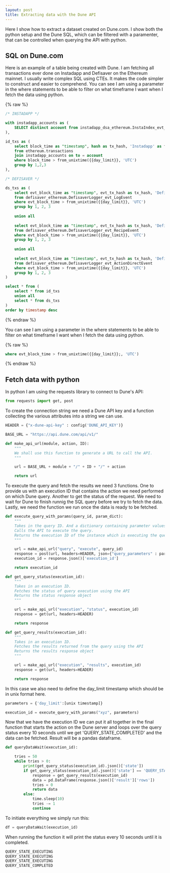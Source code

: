 ```yaml
---
layout: post
title: Extracting data with the Dune API
---
```


Here I show how to extract a dataset created on Dune.com. I show both the python setup and the Dune SQL, which can be filtered with a paramenter, that can be controlled when querying the API with python.

## SQL on Dune.com

Here is an example of a table being created with Dune. I am fetching all transactions ever done on Instadapp and Defisaver on the Ethereum mainnet.
I usually write complex SQL using CTEs. It makes the code simpler to construct and easier to comprehend. 
You can see I am using a parameter in the where statements to be able to filter on what timeframe I want when I fetch the data using python.

{% raw %}
```sql
/* INSTADAPP */

with instadapp_accounts as (
    SELECT distinct account from instadapp_dsa_ethereum.InstaIndex_evt_LogAccountCreated
),

id_txs as (
    select block_time as "timestamp", hash as tx_hash, 'Instadapp' as frontend
    from ethereum.transactions
    join instadapp_accounts on to = account
    where block_time > from_unixtime({{day_limit}}, 'UTC')
    group by 1,2,3
),

/* DEFISAVER */

ds_txs as (
    select evt_block_time as "timestamp", evt_tx_hash as tx_hash, 'Defisaver' as frontend
    from defisaver_ethereum.DefisaverLogger_evt_LogEvent
    where evt_block_time > from_unixtime({{day_limit}}, 'UTC')
    group by 1, 2, 3
    
    union all
    
    select evt_block_time as "timestamp", evt_tx_hash as tx_hash, 'Defisaver' as frontend
    from defisaver_ethereum.DefisaverLogger_evt_RecipeEvent
    where evt_block_time > from_unixtime({{day_limit}}, 'UTC')
    group by 1, 2, 3
    
    union all
    
    select evt_block_time as "timestamp", evt_tx_hash as tx_hash, 'Defisaver' as frontend
    from defisaver_ethereum.DefisaverLogger_evt_ActionDirectEvent
    where evt_block_time > from_unixtime({{day_limit}}, 'UTC')
    group by 1, 2, 3
)

select * from (
    select * from id_txs
    union all
    select * from ds_txs
)
order by timestamp desc
```
{% endraw %}

You can see I am using a parameter in the where statements to be able to filter on what timeframe I want when I fetch the data using python.

{% raw %}
```sql
where evt_block_time > from_unixtime({{day_limit}};, 'UTC')
```
{% endraw %}

## Fetch data with python

In python I am using the requests library to connect to Dune's API:

```python
from requests import get, post
```

To create the connection string we need a Dune API key and a function collecting the various attributes into a string we can use.

```python
HEADER = {"x-dune-api-key" : config('DUNE_API_KEY')}
```

```python
BASE_URL = "https://api.dune.com/api/v1/"

def make_api_url(module, action, ID):
    """
    We shall use this function to generate a URL to call the API.
    """

    url = BASE_URL + module + "/" + ID + "/" + action

    return url
```

To execute the query and fetch the results we need 3 functions. One to provide us with an execution ID that contains the action we need performed on which Dune query.
Another to get the status of the request. We need to wait for Dune to finish runnig the SQL query before we try to fetch the data.
Lastly, we need the function we run once the data is ready to be fetched.

```python
def execute_query_with_params(query_id, param_dict):
    """
    Takes in the query ID. And a dictionary containing parameter values.
    Calls the API to execute the query.
    Returns the execution ID of the instance which is executing the query.
    """

    url = make_api_url("query", "execute", query_id)
    response = post(url, headers=HEADER, json={"query_parameters" : param_dict})
    execution_id = response.json()['execution_id']

    return execution_id

def get_query_status(execution_id):
    """
    Takes in an execution ID.
    Fetches the status of query execution using the API
    Returns the status response object
    """

    url = make_api_url("execution", "status", execution_id)
    response = get(url, headers=HEADER)

    return response

def get_query_results(execution_id):
    """
    Takes in an execution ID.
    Fetches the results returned from the query using the API
    Returns the results response object
    """

    url = make_api_url("execution", "results", execution_id)
    response = get(url, headers=HEADER)

    return response
```

In this case we also need to define the day_limit timestamp which should be in unix format here.

```python
parameters = {'day_limit':[unix timestamp]}
```
```python
execution_id = execute_query_with_params("xyz", parameters)
```

Now that we have the execution ID we can put it all together in the final function that starts the action on the Dune server and loops over the query status every 10 seconds until we get 'QUERY_STATE_COMPLETED' and the data can be fetched. Result will be a pandas dataframe.

```python
def queryDataWait(execution_id):

    tries = 50
    while tries > 0:
        print(get_query_status(execution_id).json()['state'])
        if get_query_status(execution_id).json()['state'] == 'QUERY_STATE_COMPLETED':
            response = get_query_results(execution_id)
            data = pd.DataFrame(response.json()['result']['rows'])
            tries = 0
            return data
        else:
            time.sleep(10) 
            tries -= 1                
            continue
```

To initiate everything we simply run this:

```python
df = queryDataWait(execution_id)
```

When running the function it will print the status every 10 seconds until it is completed.

```python
QUERY_STATE_EXECUTING
QUERY_STATE_EXECUTING
QUERY_STATE_EXECUTING
QUERY_STATE_COMPLETED
```